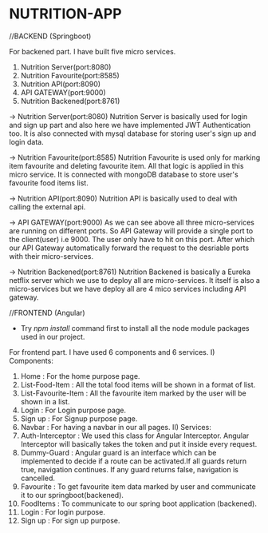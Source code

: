 # NUTRITION-APP

//BACKEND (Springboot)

For backened part. I have built five micro services.
 1. Nutrition Server(port:8080)
 2. Nutrition Favourite(port:8585)
 3. Nutrition API(port:8090)
 4. API GATEWAY(port:9000)
 5. Nutrition Backened(port:8761)
 
 -> Nutrition Server(port:8080)
    Nutrition Server is basically used for login and sign up part and also here we have implemented JWT           Authentication too. It is also connected with mysql database for storing user's sign up and login data.
    
 -> Nutrition Favourite(port:8585)
    Nutrition Favourite is used only for marking item favourite and deleting favourite item. All that logic is     applied in this micro service. It is connected with mongoDB database to store user's favourite food items     list.
    
 -> Nutrition API(port:8090)
    Nutrition API is basically used to deal with calling the external api.
 
 -> API GATEWAY(port:9000)
     As we can see above all three micro-services are running on different ports. So API Gateway will provide      a single port to the client(user) i.e 9000. The user only have to hit on this port. After which our API        Gateway automatically forward the request to the desriable ports with their micro-services. 
     
 -> Nutrition Backened(port:8761)
    Nutrition Backened is basically a Eureka netflix server which we use to deploy all are micro-services. It     itself is also a micro-services but we have deploy all are 4 mico services including API gateway.


//FRONTEND (Angular) 
 * Try _npm install_ command first to install all the node module packages used in our project.

For frontend part. I have used 6 components and 6 services.
I) Components:
 1. Home : For the home purpose page.
 2. List-Food-Item : All the total food items will be shown in a format of list.
 3. List-Favourite-Item : All the favourite item marked by the user will be shown in a list.
 4. Login : For Login purpose page.
 5. Sign up : For  Signup purpose page.
 6. Navbar : For having a navbar in our all pages.
II) Services:
 1. Auth-Interceptor : We used this class for Angular Interceptor. Angular Interceptor will basically takes                          the token and put it inside every request.
 2. Dummy-Guard : Angular guard is an interface which can be implemented to decide if a route can be                           activated.If all guards return true, navigation continues. If any guard returns false,                       navigation is cancelled.
 3. Favourite : To get favourite item data marked by user and communicate it to our springboot(backened).
 4. FoodItems : To communicate to our spring boot application (backened).
 5. Login : For login purpose.
 6. Sign up : For sign up purpose.


